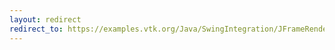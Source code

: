 ```yaml
---
layout: redirect
redirect_to: https://examples.vtk.org/Java/SwingIntegration/JFrameRenderer/
---
```


